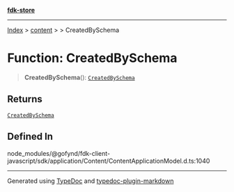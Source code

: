 [**fdk-store**](../../../README.md)
***

[Index](../../../API.md) > [content](../../README.md) > [<internal>](../README.md) > CreatedBySchema

# Function: CreatedBySchema

> **CreatedBySchema**(): [`CreatedBySchema`](../type-aliases/type-alias.CreatedBySchema.md)

## Returns

[`CreatedBySchema`](../type-aliases/type-alias.CreatedBySchema.md)

## Defined In

node\_modules/@gofynd/fdk-client-javascript/sdk/application/Content/ContentApplicationModel.d.ts:1040

***
Generated using [TypeDoc](https://typedoc.org/) and [typedoc-plugin-markdown](https://www.npmjs.com/package/typedoc-plugin-markdown)
